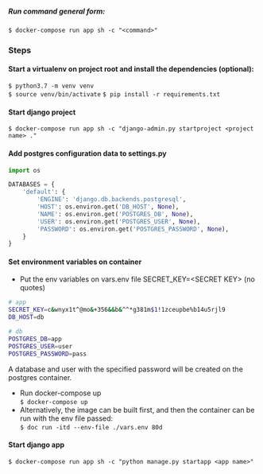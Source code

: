 
##### Run command general form:
`
$ docker-compose run app sh -c "<command>"
`

### **Steps**

#### Start a virtualenv on project root and install the dependencies (optional):
`$ python3.7 -m venv venv`  
`$ source venv/bin/activate`
`$ pip install -r requirements.txt`

#### Start django project
`
$ docker-compose run app sh -c "django-admin.py startproject <project name> ."
`

#### Add postgres configuration data to settings.py  
```python
import os

DATABASES = {
    'default': {
        'ENGINE': 'django.db.backends.postgresql',
        'HOST': os.environ.get('DB_HOST', None),
        'NAME': os.environ.get('POSTGRES_DB', None),
        'USER': os.environ.get('POSTGRES_USER', None),
        'PASSWORD': os.environ.get('POSTGRES_PASSWORD', None),
    }
}
```

#### Set environment variables on container

- Put the env variables on vars.env file
SECRET_KEY=\<SECRET KEY> (no quotes)

```bash
# app
SECRET_KEY=c&wnyx1t^@mo&+356&&b&^^*g381m$1!1zceupbe%b14u5rjl9
DB_HOST=db

# db
POSTGRES_DB=app
POSTGRES_USER=user
POSTGRES_PASSWORD=pass
```
A database and user with the specified password will be created on the postgres container.
- Run docker-compose up  
`
$ docker-compose up
`
- Alternatively, the image can be built first, and then the container can be run
with the env file passed:  
`
$ doc run -itd --env-file ./vars.env 80d
`

#### Start django app
`
$ docker-compose run app sh -c "python manage.py startapp <app name>"
`